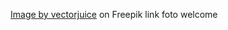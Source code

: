 <a href="https://www.freepik.com/free-vector/statistics-data-analysis-financial-administration-circular-diagram-with-colorful-segments-business-pie-chart-statistics-audit-consulting_11669068.htm#page=2&query=dashboard&position=42&from_view=search&track=sph">Image by vectorjuice</a> on Freepik
link foto welcome